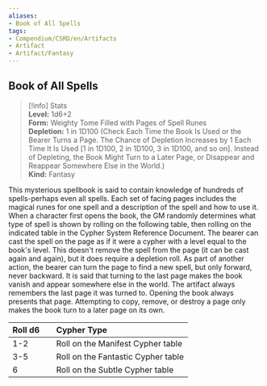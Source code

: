 ```yaml
---
aliases:
- Book of All Spells
tags:
- Compendium/CSRD/en/Artifacts
- Artifact
- Artifact/Fantasy
---
```


  
## Book of All Spells  
>[!info] Stats  
> **Level:** 1d6+2  
> **Form:** Weighty Tome Filled with Pages of Spell Runes  
> **Depletion:** 1 in 1D100 (Check Each Time the Book Is Used or the Bearer Turns a Page. The Chance of Depletion Increases by 1 Each Time It Is Used [1 in 1D100, 2 in 1D100, 3 in 1D100, and so on]. Instead of Depleting, the Book Might Turn to a Later Page, or Disappear and Reappear Somewhere Else in the World.)  
> **Kind:** Fantasy
  
This mysterious spellbook is said to contain knowledge of hundreds of spells-perhaps even all spells. Each set of facing pages includes the magical runes for one spell and a description of the spell and how to use it. When a character first opens the book, the GM randomly determines what type of spell is shown by rolling on the following table, then rolling on the indicated table in the Cypher System Reference Document. The bearer can cast the spell on the page as if it were a cypher with a level equal to the book's level. This doesn't remove the spell from the page (it can be cast again and again), but it does require a depletion roll.  As part of another action, the bearer can turn the page to find a new spell, but only forward, never backward. It is said that turning to the last page makes the book vanish and appear somewhere else in the world.  The artifact always remembers the last page it was turned to. Opening the book always presents that page. Attempting to copy, remove, or destroy a page only makes the book turn to a later page on its own.  

|  Roll d6 &nbsp; &nbsp; | Cypher Type  |  
| ------------- | :----------- |  
| 1-2 | Roll on the Manifest Cypher table |  
| 3-5 | Roll on the Fantastic Cypher table |  
| 6 | Roll on the Subtle Cypher table |